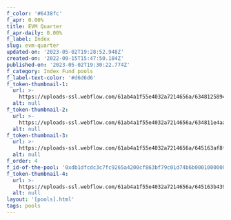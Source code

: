 ```yaml
---
f_color: '#6438fc'
f_apr: 0.00%
title: EVM Quarter
f_apr-daily: 0.00%
f_label: Index
slug: evm-quarter
updated-on: '2023-05-02T19:28:52.948Z'
created-on: '2022-09-15T15:47:50.184Z'
published-on: '2023-05-02T19:30:22.774Z'
f_category: Index Fund pools
f_label-text-color: '#d6d6d6'
f_token-thumbnail-1:
  url: >-
    https://uploads-ssl.webflow.com/61ab4a1f55e4032a7214656a/634812589408d7e52b0d9cc7_velas-logomark.svg
  alt: null
f_token-thumbnail-2:
  url: >-
    https://uploads-ssl.webflow.com/61ab4a1f55e4032a7214656a/634811e4aaf4c18fbbf7e115_binance-usd-busd-logo.svg
  alt: null
f_token-thumbnail-3:
  url: >-
    https://uploads-ssl.webflow.com/61ab4a1f55e4032a7214656a/645163af8fae5909feccb440_632af74b139cbc82fefac1f9_avalanche-avax-logo.svg
  alt: null
f_order: 4
f_id-of-the-pool: '0xdb1dfcdc3c7fc9265a4200cf863bf79c01d74b6b000100000000000000000007'
f_token-thumbnail-4:
  url: >-
    https://uploads-ssl.webflow.com/61ab4a1f55e4032a7214656a/645163b439177bb782958522_632af7324822a0c90de44b98_polygon-matic-logo.svg
  alt: null
layout: '[pools].html'
tags: pools
---
```




